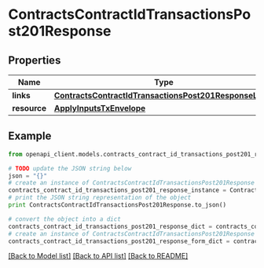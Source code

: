 # ContractsContractIdTransactionsPost201Response


## Properties
Name | Type | Description | Notes
------------ | ------------- | ------------- | -------------
**links** | [**ContractsContractIdTransactionsPost201ResponseLinks**](ContractsContractIdTransactionsPost201ResponseLinks.md) |  | 
**resource** | [**ApplyInputsTxEnvelope**](ApplyInputsTxEnvelope.md) |  | 

## Example

```python
from openapi_client.models.contracts_contract_id_transactions_post201_response import ContractsContractIdTransactionsPost201Response

# TODO update the JSON string below
json = "{}"
# create an instance of ContractsContractIdTransactionsPost201Response from a JSON string
contracts_contract_id_transactions_post201_response_instance = ContractsContractIdTransactionsPost201Response.from_json(json)
# print the JSON string representation of the object
print ContractsContractIdTransactionsPost201Response.to_json()

# convert the object into a dict
contracts_contract_id_transactions_post201_response_dict = contracts_contract_id_transactions_post201_response_instance.to_dict()
# create an instance of ContractsContractIdTransactionsPost201Response from a dict
contracts_contract_id_transactions_post201_response_form_dict = contracts_contract_id_transactions_post201_response.from_dict(contracts_contract_id_transactions_post201_response_dict)
```
[[Back to Model list]](../README.md#documentation-for-models) [[Back to API list]](../README.md#documentation-for-api-endpoints) [[Back to README]](../README.md)



